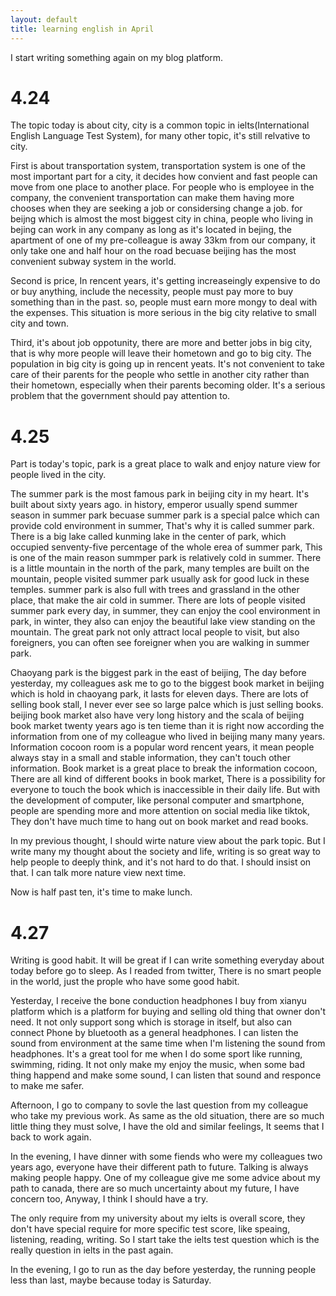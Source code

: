 ```yaml
---
layout: default
title: learning english in April
---
```


I start writing something again on my blog platform. 

# 4.24

The topic today is about city, city is a common topic in ielts(International English Language Test System), for many other topic, it's still relvative to city.

First is about transportation system, transportation system is one of the most important part for a city, it decides how convient and fast people can move from one place to another place. For people who is employee in the company, the convenient transportation can make them having more chooses when they are seeking a job or considersing change a job. for beijng which is almost the most biggest city in china, people who living in bejing can work in any company as long as it's located in bejing, the apartment of one of my pre-colleague is away 33km from our company, it only take one and half hour on the road becuase beijing has the most convenient subway system in the world.

Second is price, In rencent years, it's getting increaseingly expensive to do or buy anything, include the necessity, people must pay more to buy something than in the past. so, people must earn more mongy to deal with the expenses. This situation is more serious in the big city relative to small city and town.

Third, it's about job oppotunity, there are more and better jobs in big city, that is why more people will leave their hometown and go to big city. The population in big city is going up in rencent yeats. It's not convenient to take care of their parents for the people who settle in another city rather than their hometown, especially when their parents becoming older. It's a serious problem that the government should pay attention to.

# 4.25 

Part is today's topic, park is a great place to walk and enjoy nature view for people lived in the city.

The summer park is the most famous park in beijing city in my heart. It's built about sixty years ago. in history, emperor usually spend summer season in summer park becuase summer park is a special palce which can provide cold environment in summer, That's why it is called summer park. There is a big lake called kunming lake in the center of park, which occupied senventy-five percentage of the whole erea of summer park, This is one of the main reason summper park is relatively cold in summer. There is a little mountain in the north of the park, many temples are built on the mountain, people visited summer park usually ask for good luck in these temples. summer park is also full with trees and grassland in the other place, that make the air cold in summer. There are lots of people visited summer park every day, in summer, they can enjoy the cool environment in park, in winter, they also can enjoy the beautiful lake view standing on the mountain. The great park not only attract local people to visit, but also foreigners, you can often see foreigner when you are walking in summer park.

Chaoyang park is the biggest park in the east of beijing, The day before yesterday, my colleagues ask me to go to the biggest book market in beijing which is hold in chaoyang park, it lasts for eleven days. There are lots of selling book stall, I never ever see so large palce which is just selling books. beijing book market also have very long history and the scala of beijing book market twenty years ago is ten tieme than it is right now according the information from one of my colleague who lived in beijing many many years. Information cocoon room is a popular word rencent years, it mean people always stay in a small and stable information, they can't touch other information. Book market is a great place to break the information cocoon, There are all kind of different books in book market, There is a possibility for everyone to touch the book which is inaccessible in their daily life. But with the development of computer, like personal computer and smartphone, people are spending more and more attention on social media like tiktok, They don't have much time to hang out on book market and read books. 

In my previous thought, I should wirte nature view about the park topic. But I write many my thought about the society and life, writing is so great way to help people to deeply think, and it's not hard to do that. I should insist on that. I can talk more nature view next time. 

Now is half past ten, it's time to make lunch.

# 4.27

Writing is good habit. It will be great if I can write something everyday about today before go to sleep. As I readed from twitter, There is no smart people in the world, just the prople who have some good habit.

Yesterday, I receive the bone conduction headphones I buy from xianyu platform which is a platform for buying and selling old thing that owner don't need. It not only support song which is storage in itself, but also can connect Phone by bluetooth as a general headphones. I can listen the sound from environment at the same time when I'm listening the sound from headphones. It's a great tool for me when I do some sport like running, swimming, riding. It not only make my enjoy the music, when some bad thing happend and make some sound, I can listen that sound and responce to make me safer.

Afternoon, I go to company to sovle the last question from my colleague who take my previous work. As same as the old situation, there are so much little thing they must solve, I have the old and similar feelings, It seems that I back to work again.

In the evening, I have dinner with some fiends who were my colleagues two years ago, everyone have their different path to future. Talking is always making people happy.
One of my colleague give me some advice about my path to canada, there are so much uncertainty about my future, I have concern too, Anyway, I think I should have a try.

The only require from my university about my ielts is overall score, they don't have special require for more specific test score, like speaing, listening, reading, writing. So I start take the ielts test question which is the really question in ielts in the past again.

In the evening, I go to run as the day before yesterday, the running people less than last, maybe because today is Saturday.